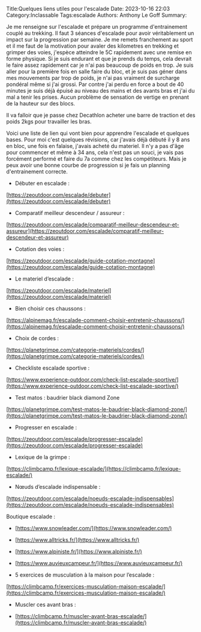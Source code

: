 Title:Quelques liens utiles pour l'escalade
Date: 2023-10-16 22:03
Category:Inclassable
Tags:escalade
Authors: Anthony Le Goff
Summary:

Je me renseigne sur l'escalade et prépare un programme d'entrainement couplé au trekking. Il faut 3 séances d'escalade pour avoir véritablement un impact sur la progression par semaine. Je me remets franchement au sport et il me faut de la motivation pour avaler des kilometres en trekking et grimper des voies, j'espèce atteindre le 5C rapidement avec une remise en forme physique. Si je suis endurant et que je prends du temps, cela devrait le faire assez rapidement car je n'ai pas beaucoup de poids en trop. Je suis aller pour la première fois en salle faire du bloc, et je suis pas géner dans mes mouvements par trop de poids, je n'ai pas vraiment de surcharge pondéral même si j'ai grossi. Par contre j'ai perdu en force a bout de 40 minutes je suis déjà épuisé au niveau des mains et des avants bras et j'ai du mal a tenir les prises. Aucun problème de sensation de vertige en prenant de la hauteur sur des blocs.

Il va falloir que je passe chez Decathlon acheter une barre de traction et des poids 2kgs pour travailler les bras.

Voici une liste de lien qui vont bien pour apprendre l'escalade et quelques bases. Pour moi c'est quelques révisions, car j'avais déjà débuté il y 8 ans en bloc, une fois en falaise, j'avais acheté du materiel. Il n'y a pas d'âge pour commencer et même à 34 ans, cela n'est pas un souci, je vais pas forcément performé et faire du 7a comme chez les compétiteurs. Mais je peux avoir une bonne courbe de progression si je fais un planning d'entrainement correcte.  

* Débuter en escalade :

[https://zeoutdoor.com/escalade/debuter](https://zeoutdoor.com/escalade/debuter)

* Comparatif meilleur descendeur / assureur :

[https://zeoutdoor.com/escalade/comparatif-meilleur-descendeur-et-assureur](https://zeoutdoor.com/escalade/comparatif-meilleur-descendeur-et-assureur)

* Cotation des voies :

[https://zeoutdoor.com/escalade/guide-cotation-montagne](https://zeoutdoor.com/escalade/guide-cotation-montagne)

* Le materiel d’escalade :

[https://zeoutdoor.com/escalade/materiel](https://zeoutdoor.com/escalade/materiel)

* Bien choisir ces chaussons :

[https://alpinemag.fr/escalade-comment-choisir-entretenir-chaussons/](https://alpinemag.fr/escalade-comment-choisir-entretenir-chaussons/)

* Choix de cordes :

[https://planetgrimpe.com/categorie-materiels/cordes/](https://planetgrimpe.com/categorie-materiels/cordes/)

* Checkliste escalade sportive :

[https://www.experience-outdoor.com/check-list-escalade-sportive/](https://www.experience-outdoor.com/check-list-escalade-sportive/)

* Test matos : baudrier black diamond Zone

[https://planetgrimpe.com/test-matos-le-baudrier-black-diamond-zone/](https://planetgrimpe.com/test-matos-le-baudrier-black-diamond-zone/)

* Progresser en escalade :

[https://zeoutdoor.com/escalade/progresser-escalade](https://zeoutdoor.com/escalade/progresser-escalade)

* Lexique de la grimpe :

[https://climbcamp.fr/lexique-escalade/](https://climbcamp.fr/lexique-escalade/)

* Nœuds d’escalade indispensable :

[https://zeoutdoor.com/escalade/noeuds-escalade-indispensables](https://zeoutdoor.com/escalade/noeuds-escalade-indispensables)

Boutique escalade :

* [https://www.snowleader.com/](https://www.snowleader.com/)
* [https://www.alltricks.fr/](https://www.alltricks.fr/)
* [https://www.alpiniste.fr/](https://www.alpiniste.fr/)
* [https://www.auvieuxcampeur.fr/](https://www.auvieuxcampeur.fr/)

* 5 exercices de musculation à la maison pour l’escalade :

[https://climbcamp.fr/exercices-musculation-maison-escalade/](https://climbcamp.fr/exercices-musculation-maison-escalade/)

* Muscler ces avant bras :

* [https://climbcamp.fr/muscler-avant-bras-escalade/](https://climbcamp.fr/muscler-avant-bras-escalade/)

